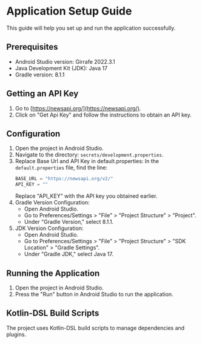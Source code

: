 # Application Setup Guide

This guide will help you set up and run the application successfully.

## Prerequisites

- Android Studio version: Girrafe 2022.3.1
- Java Development Kit (JDK): Java 17
- Gradle version: 8.1.1

## Getting an API Key

1. Go to [https://newsapi.org/](https://newsapi.org/).
2. Click on "Get Api Key" and follow the instructions to obtain an API key.

## Configuration

1. Open the project in Android Studio.
2. Navigate to the directory: `secrets/development.properties`.
3. Replace Base Url and API Key in default.properties:
   In the `default.properties` file, find the line:
   ```kotlin
   BASE_URL = "https://newsapi.org/v2/"
   API_KEY = ""
   ```
   Replace "API_KEY" with the API key you obtained earlier.
5. Gradle Version Configuration:
   - Open Android Studio.
   - Go to Preferences/Settings > "File" > "Project Structure" > "Project".
   - Under "Gradle Version," select 8.1.1.
6. JDK Version Configuration:
   - Open Android Studio.
   - Go to Preferences/Settings > "File" > "Project Structure" > "SDK Location" > "Gradle Settings".
   - Under "Gradle JDK," select Java 17.

## Running the Application

1. Open the project in Android Studio.
2. Press the "Run" button in Android Studio to run the application.

## Kotlin-DSL Build Scripts
The project uses Kotlin-DSL build scripts to manage dependencies and plugins.

